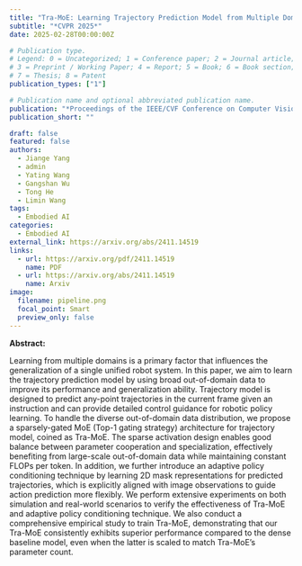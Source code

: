 ```yaml
---
title: "Tra-MoE: Learning Trajectory Prediction Model from Multiple Domains for Adaptive Policy Conditioning"
subtitle: "*CVPR 2025*"
date: 2025-02-28T00:00:00Z

# Publication type.
# Legend: 0 = Uncategorized; 1 = Conference paper; 2 = Journal article;
# 3 = Preprint / Working Paper; 4 = Report; 5 = Book; 6 = Book section;
# 7 = Thesis; 8 = Patent
publication_types: ["1"]

# Publication name and optional abbreviated publication name.
publication: "*Proceedings of the IEEE/CVF Conference on Computer Vision and Pattern Recognition (CVPR), 2025.*"
publication_short: ""

draft: false
featured: false
authors:
  - Jiange Yang
  - admin
  - Yating Wang
  - Gangshan Wu
  - Tong He
  - Limin Wang
tags:
  - Embodied AI
categories:
  - Embodied AI
external_link: https://arxiv.org/abs/2411.14519
links:
  - url: https://arxiv.org/pdf/2411.14519
    name: PDF
  - url: https://arxiv.org/abs/2411.14519
    name: Arxiv
image:
  filename: pipeline.png
  focal_point: Smart
  preview_only: false
---
```


**Abstract:**

Learning from multiple domains is a primary factor that influences the generalization of a single unified robot system. In this paper, we aim to learn the trajectory prediction model by using broad out-of-domain data to improve its performance and generalization ability. Trajectory model is designed to predict any-point trajectories in the current frame given an instruction and can provide detailed control guidance for robotic policy learning. To handle the diverse out-of-domain data distribution, we propose a sparsely-gated MoE (Top-1 gating strategy) architecture for trajectory model, coined as Tra-MoE. The sparse activation design enables good balance between parameter cooperation and specialization, effectively benefiting from large-scale out-of-domain data while maintaining constant FLOPs per token. In addition, we further introduce an adaptive policy conditioning technique by learning 2D mask representations for predicted
trajectories, which is explicitly aligned with image observations to guide action prediction more flexibly. We perform extensive experiments on both simulation and real-world scenarios to verify the effectiveness of Tra-MoE and adaptive policy conditioning technique. We also conduct a comprehensive empirical study to train Tra-MoE, demonstrating that our Tra-MoE consistently exhibits superior performance compared to the dense baseline model, even when the latter is scaled to match Tra-MoE’s parameter count.